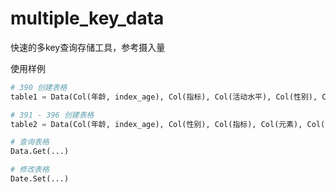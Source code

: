 # multiple_key_data
快速的多key查询存储工具，参考摄入量


使用样例
```python
# 390 创建表格
table1 = Data(Col(年龄, index_age), Col(指标), Col(活动水平), Col(性别), Col(能量), Col(孕期))

# 391 - 396 创建表格
table2 = Data(Col(年龄, index_age), Col(性别), Col(指标), Col(元素), Col(孕期))

# 查询表格
Data.Get(...)

# 修改表格
Date.Set(...)
```
